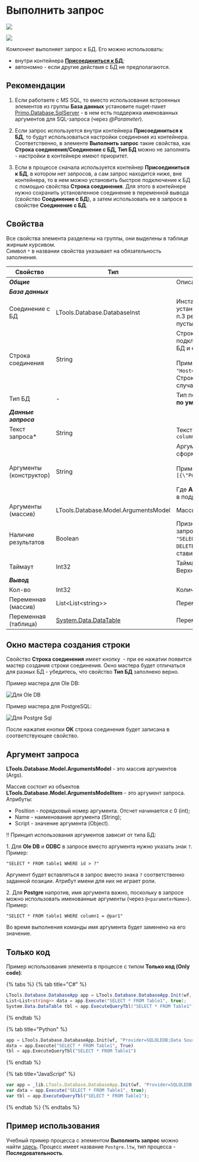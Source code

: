 # Выполнить запрос

![](<../../../.gitbook/assets/image (100) (1) (1) (1) (1) (1) (1) (10) (246).png>)

![](<../../../.gitbook/assets/image (421).png>)

Компонент выполняет запрос к БД. Его можно использовать:
* внутри контейнера [**Присоединиться к БД**](https://docs.primo-rpa.ru/primo-rpa/g_elements/el_basic/els_db/el_db_connect);
* автономно - если другие действия с БД не предполагаются.

## Рекомендации

 1. Если работаете с MS SQL, то вместо использования встроенных элементов из группы **База данных** установите nuget-пакет [Primo.Database.SqlServer](https://www.nuget.org/packages/Primo.Database.SqlServer) - в нем есть поддержка именованных аргументов для SQL-запроса (через *@Parameter*).

2. Если запрос используется внутри контейнера **Присоединиться к БД**, то будут использоваться настройки соединения из контейнера. Соответственно, в элементе **Выполнить запрос** такие свойства, как **Строка соединения/Соединение с БД, Тип БД** можно не заполнять - настройки в контейнере имеют приоритет.  

3. Если в процессе сначала используется контейнер **Присоединиться к БД**, в котором нет запросов, а сам запрос находится ниже, вне контейнера, то в нем можно установить быстрое подключение к БД с помощью свойства **Строка соединения**. Для этого в контейнере нужно сохранить установленное соединение в переменной вывода (свойство **Соединение с БД**), а затем использовать ее в запросе в свойстве **Соединение с БД**. 

## Свойства

Все свойства элемента разделены на группы, они выделены в таблице жирным курсивом.\
Символ `*` в названии свойства указывает на обязательность заполнения.

| Свойство             | Тип                   | Описание                                      |
| -------------------- | --------------------- | --------------------------------------------- |
| ***Общие***          | | Описание общих свойств см. в разделе [Свойства элемента](https://docs.primo-rpa.ru/primo-rpa/primo-studio/process/elements#svoistva-elementa) | 
| ***База данных***    | |  |
| Соединение с БД      | LTools.Database.DatabaseInst | Инстанс соединения с БД. Заполняется, если уже имеется установленное подключение к БД, сохраненное в переменную (см. п.3 рекомендаций). При заполнении этого поля следует оставить пустыми свойства **Строка соединения** и **Тип БД** |
| Строка соединения    | String                | Строка соединения, которая используется для установки подключения к базе данных. Вид строки зависит от выбранного типа БД и его драйвера. См. подробности для [OLE DB](https://www.connectionstrings.com/net-framework-data-provider-for-ole-db/use-an-ole-db-provider-from-net) и [ODBC](https://www.connectionstrings.com/net-framework-data-provider-for-odbc/use-an-odbc-driver-from-net). <br></br>Пример для Postgre: `"Host=localhost;Password=1111;Username=postgres;Database=testdb"`. Строку можно сформировать автоматически по кнопке <img src="../../../.gitbook/assets/connection_editor_button.png" alt="" data-size="line"> - в этом случае откроется окно мастера (Wizard) |
| Тип БД               | -                     | Тип подсоединяемой базы данных. Доступные значения: 1) Ole DB - **по умолчанию**; 2) Postgre Sql; 3) ODBC |
| ***Данные запроса*** |  |  |
| Текст запроса\*      | String                | Текст запроса SQL. Пример для Postgre: `"SELECT * FROM table1 WHERE column1 = @par1"` |
| Аргументы (конструктор) | String             | Аргументы запроса в строковом формате. Строку можно сформировать в окне мастера по кнопке ![](<../../../.gitbook/assets/args-constructor.png>). <br></br> Пример результата: `"{\"Args\":[{\"Position\":0,\"Name\":\"@par1\",\"Script\":\"\\\"test\\\"\"}]}"`<br></br>Где **Args** - это массив аргументов. Описание аргумента массива см. в подразделе ниже |
| Аргументы (массив)   | LTools.Database.Model.ArgumentsModel | Массив аргументов. Описание аргумента см. в подразделе ниже |
| Наличие результатов  | Boolean               | Признак ожидания результатов запроса - поставьте галочку, если запрос должен вернуть в ответ какие-то данные. Например, при `"SELECT * FROM table`. Если же это запрос типа `INSERT TO...` или `DELETE FROM...`, т.е. который не возвращает данные, то галочку ставить не нужно |
| Таймаут              | Int32                 | Таймаут запроса в миллисекундах. По умолчанию 10000 мс. Верхнее значение ограничено типом данных
| ***Вывод***          |  |  |
| Кол-во               | Int32                  | Количество обработанных строк  |
| Переменная (массив)   | List\<List\<string>>  | Переменная для сохранения результатов запроса в массиве |
| Переменная (таблица) | [System.Data.DataTable](https://learn.microsoft.com/ru-ru/dotnet/api/system.data.datatable?view=netcore-2.1) | Переменная для сохранения результатов запроса в Datatable |

## Окно мастера создания строки

Свойство **Строка соединения** имеет кнопку <img src="../../../.gitbook/assets/connection_editor_button.png" alt="" data-size="line"> - при ее нажатии появится мастер создания строки соединения. Окно мастера будет отличаться для разных БД - убедитесь, что свойство **Тип БД** заполнено верно.

Пример мастера для Ole DB:

![Для Ole DB](<../../../.gitbook/assets/image (301).png>)

Пример мастера для PostgreSQL:

![Для Postgre Sql](<../../../.gitbook/assets/image (383).png>)

После нажатия кнопки **OK** строка соединения будет записана в соответствующее свойство.

## Аргумент запроса
**LTools.Database.Model.ArgumentsModel** - это массив аргументов (Args).

Массив состоит из объектов **LTools.Database.Model.ArgumentsModelItem** - это аргумент запроса.\
Атрибуты:
* Position - порядковый номер аргумента. Отсчет начинается с 0 (int);
* Name - наименование аргумента (String);
* Script - значение аргумента (Object).

:bangbang: Принцип использования аргументов зависит от типа БД:

1\. Для **Ole DB** и **ODBC** в запросе вместо аргумента нужно указать знак `?`. Пример:
```
"SELECT * FROM table1 WHERE id > ?"
```
Аргумент будет вставляться в запрос вместо знака `?` соответственно заданной позиции. Атрибут имени для них не играет роли. 

2\. Для **Postgre** напротив, имя аргумента важно, поскольку в запросе можно использовать именованные аргументы (через `@<parameterName>`). Пример:
```
"SELECT * FROM table1 WHERE column1 = @par1"
```
Во время выполнения команды имя аргумента будет заменено на его значение.

## Только код
Пример использования элемента в процессе с типом **Только код (Only code)**:

{% tabs %}
{% tab title="C#" %}
```csharp
LTools.Database.DatabaseApp app = LTools.Database.DatabaseApp.Init(wf, "Provider=SQLOLEDB;Data Source=<servername>;Initial Catalog=<dbname>;Integrated Security=SSPI");
List<List<string>> data = app.Execute("SELECT * FROM Table1", true);
System.Data.DataTable tbl = app.ExecuteQueryTbl("SELECT * FROM Table1");
```
{% endtab %}

{% tab title="Python" %}
```python
app = LTools.Database.DatabaseApp.Init(wf, "Provider=SQLOLEDB;Data Source=<servername>;Initial Catalog=<dbname>;Integrated Security=SSPI")
data = app.Execute("SELECT * FROM Table1", True)
tbl = app.ExecuteQueryTbl("SELECT * FROM Table1")
```
{% endtab %}

{% tab title="JavaScript" %}
```javascript
var app = _lib.LTools.Database.DatabaseApp.Init(wf, "Provider=SQLOLEDB;Data Source=<servername>;Initial Catalog=<dbname>;Integrated Security=SSPI");
var data = app.Execute("SELECT * FROM Table1", true);
var tbl = app.ExecuteQueryTbl("SELECT * FROM Table1");
```
{% endtab %}
{% endtabs %}

## Пример использования
Учебный пример процесса с элементом **Выполнить запрос** можно найти [здесь](https://github.com/PrimoRPA/Learning/tree/master/StudioActivities/Ru/%D0%91%D0%B0%D0%B7%D0%B0%20%D0%B4%D0%B0%D0%BD%D0%BD%D1%8B%D1%85). Процесс имеет название `Postgre.ltw`, тип процесса - **Последовательность**.
